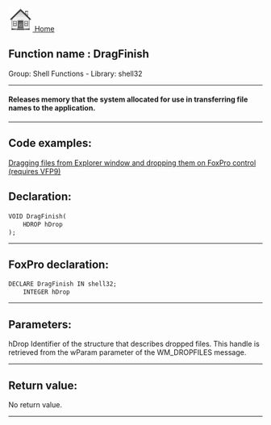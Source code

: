 [<img src="../../images/home.png"> Home ](https://github.com/VFPX/Win32API)  

## Function name : DragFinish
Group: Shell Functions - Library: shell32    
***  


#### Releases memory that the system allocated for use in transferring file names to the application.
***  


## Code examples:
[Dragging files from Explorer window and dropping them on FoxPro control (requires VFP9)](../../samples/sample_323.md)  

## Declaration:
```foxpro  
VOID DragFinish(
	HDROP hDrop
);  
```  
***  


## FoxPro declaration:
```foxpro  
DECLARE DragFinish IN shell32;
	INTEGER hDrop  
```  
***  


## Parameters:
hDrop
Identifier of the structure that describes dropped files. This handle is retrieved from the wParam parameter of the WM_DROPFILES message.   
***  


## Return value:
No return value.  
***  

